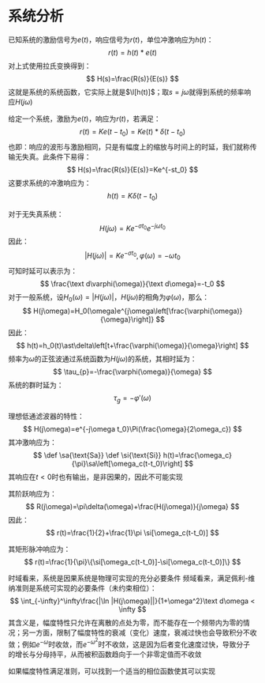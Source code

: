 # 系统分析
已知系统的激励信号为$e(t)$，响应信号为$r(t)$，单位冲激响应为$h(t)$：
$$
r(t)=h(t)\ast e(t)
$$
对上式使用拉氏变换得到：
$$
H(s)=\frac{R(s)}{E(s)}
$$
这就是系统的系统函数，它实际上就是$\l[h(t)]$；取$s=j\omega$就得到系统的频率响应$H(j\omega)$

给定一个系统，激励为$e(t)$，响应为$r(t)$，若满足：
$$
r(t)=Ke(t-t_0)=Ke(t)\ast\delta(t-t_0)
$$
也即：响应的波形与激励相同，只是有幅度上的缩放与时间上的时延，我们就称传输无失真。此条件下易得：
$$
H(s)=\frac{R(s)}{E(s)}=Ke^{-st_0}
$$
这要求系统的冲激响应为：
$$
h(t)=K\delta(t-t_0)
$$

对于无失真系统：
$$
H(j\omega)=Ke^{-\sigma t_0}e^{-j\omega t_0}
$$
因此：
$$
|H(j\omega)|=Ke^{-\sigma t_0}, \varphi(\omega)=-\omega t_0
$$
可知时延可以表示为：
$$
\frac{\text d\varphi(\omega)}{\text d\omega}=-t_0
$$
对于一般系统，设$H_0(\omega)=|H(j\omega)|$，$H(j\omega)$的相角为$\varphi(\omega)$，那么：
$$
H(j\omega)=H_0(\omega)e^{j\omega\left[\frac{\varphi(\omega)}{\omega}\right]}
$$
因此：
$$
h(t)=h_0(t)\ast\delta\left[t+\frac{\varphi(\omega)}{\omega}\right]
$$
频率为$\omega$的正弦波通过系统函数为$H(j\omega)$的系统，其相时延为：
$$
\tau_{p}=-\frac{\varphi(\omega)}{\omega}
$$
系统的群时延为：
$$
\tau_g =-\varphi'(\omega)
$$

理想低通滤波器的特性：
$$
H(j\omega)=e^{-j\omega t_0}\Pi(\frac{\omega}{2\omega_c})
$$
其冲激响应为：
$$
\def \sa{\text{Sa}}
\def \si{\text{Si}}
h(t)=\frac{\omega_c}{\pi}\sa\left[\omega_c(t-t_0)\right]
$$
其响应在$t<0$时也有输出，是非因果的，因此不可能实现

其阶跃响应为：
$$
R(j\omega)=\pi\delta(\omega)+\frac{H(j\omega)}{j\omega}
$$
因此：
$$
r(t)=\frac{1}{2}+\frac{1}\pi \si[\omega_c(t-t_0)]
$$

其矩形脉冲响应为：
$$
r(t)=\frac{1}{\pi}\{\si[\omega_c(t-t_0)]-\si[\omega_c(t-t_0)]\}
$$

时域看来，系统是因果系统是物理可实现的充分必要条件
频域看来，满足佩利-维纳准则是系统可实现的必要条件（未约束相位）：
$$
\int_{-\infty}^\infty\frac{|\ln |H(j\omega)||}{1+\omega^2}\text d\omega < \infty
$$
其含义是，幅度特性只允许在离散的点处为零，而不能存在一个频带内为零的情况；另一方面，限制了幅度特性的衰减（变化）速度，衰减过快也会导致积分不收敛；例如$e^{-\omega}$时收敛，而$e^{-\omega^2}$时不收敛，这是因为后者变化速度过快，导致分子的增长与分母持平，从而被积函数趋向于一个非零定值而不收敛

如果幅度特性满足准则，可以找到一个适当的相位函数使其可以实现

